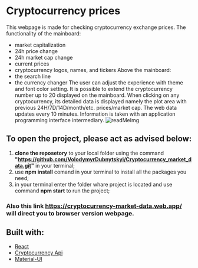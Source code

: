 # Cryptocurrency prices
This webpage is made for checking cryptocurrency exchange prices. 
The functionality of the mainboard:
- market capitalization
- 24h price change
- 24h market cap change
- current prices
- cryptocurrency logos, names, and tickers
Above the mainboard:
- the search line
- the currency changer
The user can adjust the experience with theme and font color setting. It is possible to extend the cryptocurrency number up to 20  displayed on the mainboard.
When clicking on any cryptocurrency, its detailed data is displayed namely the plot area with previous 24H/7D/14D/month/etc. prices/market cap.
The web data updates every 10 minutes. Information is taken with an application programming interface intermediary.
![readMeImg](https://user-images.githubusercontent.com/57453386/114614328-ae6ed200-9ca4-11eb-810d-a4cf7e1f9e38.jpg)

## To open the project, please act as advised below:
1. **clone the reposetory** to your local folder using the command **"https://github.com/VolodymyrDubnytskyi/Cryptocurrency_market_data.git"** in your terminal;
2. use **npm install** comand in your terminal to install all the packages you need;
3. in your terminal enter the folder whare project is located and use command **npm start** to run the project;

### Also this link https://cryptocurrency-market-data.web.app/ will direct you to browser version webpage.

## Built with:
* [React](https://reactjs.org/)
* [Cryptocurrency Api](https://www.coingecko.com/en/api)
* [Material-UI](https://material-ui.com/)
